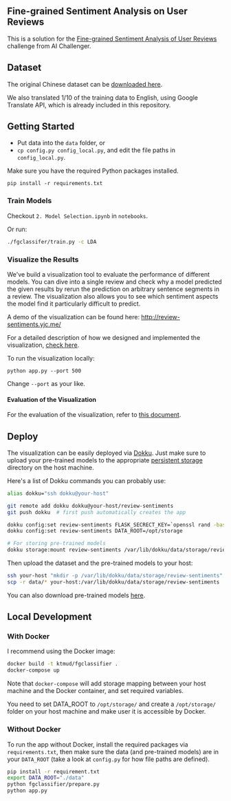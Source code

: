 ## Fine-grained Sentiment Analysis on User Reviews

This is a solution for the [Fine-grained Sentiment Analysis of User Reviews](https://challenger.ai/competition/fsauor2018) challenge
from AI Challenger.

## Dataset

The original Chinese dataset can be [downloaded here](https://drive.google.com/file/d/1YYRWKJmahhVW7ZmzGeEtlKqDl4h-v0wG/view).

We also translated 1/10 of the training data to English, using Google Translate API,
which is already included in this repository.

## Getting Started

- Put data into the `data` folder, or
- `cp config.py config_local.py`, and edit the file paths in `config_local.py`.

Make sure you have the required Python packages installed.

```
pip install -r requirements.txt
```

### Train Models

Checkout `2. Model Selection.ipynb` in `notebooks`.

Or run:

```bash
./fgclassifer/train.py -c LDA
```

### Visualize the Results

We've build a visualization tool to evaluate the performance of different models.
You can dive into a single review and check why a model predicted the given results
by rerun the prediction on arbitrary sentence segments in a review. The visualization
also allows you to see which sentiment aspects the model find it particularly difficult
to predict.

A demo of the visualization can be found here: http://review-sentiments.yjc.me/

For a detailed description of how we designed and implemented the visualization, [check here](https://docs.google.com/document/d/1T6TkbO62Rf3h5-jnMj7DGh_AKYtkmPCvAuUN7Adgvb0/edit).

To run the visualization locally:

```
python app.py --port 500
```

Change `--port` as your like.

#### Evaluation of the Visualization

For the evaluation of the visualization, refer to [this document](https://docs.google.com/document/d/1ONDPSIAXydlr-vt-93-e2tNOBhQXbRYb96ZrBsn2ygE/edit).

## Deploy

The visualization can be easily deployed via [Dokku](https://github.com/dokku/dokku).
Just make sure to upload your pre-trained models to the appropriate
[persistent storage](https://github.com/dokku/dokku/blob/master/docs/advanced-usage/persistent-storage.md)
directory on the host machine.

Here's a list of Dokku commands you can probably use:

```bash
alias dokku="ssh dokku@your-host"

git remote add dokku dokku@your-host/review-sentiments
git push dokku  # first push automatically creates the app

dokku config:set review-sentiments FLASK_SECRECT_KEY=`openssl rand -base64 16`
dokku config:set review-sentiments DATA_ROOT=/opt/storage

# For storing pre-trained models
dokku storage:mount review-sentiments /var/lib/dokku/data/storage/review-sentiments:/opt/storage
```

Then upload the dataset and the pre-trained models to your host:

```bash
ssh your-host "mkdir -p /var/lib/dokku/data/storage/review-sentiments"
scp -r data/* your-host:/var/lib/dokku/data/storage/review-sentiments
```

You can also download pre-trained models [here](http://review-sentiments.yjc.me/files/models/).

## Local Development

### With Docker

I recommend using the Docker image:

```bash
docker build -t ktmud/fgclassifier .
docker-compose up
```

Note that `docker-compose` will add storage mapping between
your host machine and the Docker container, and set required
variables.

You need to set DATA_ROOT to `/opt/storage/` and
create a `/opt/storage/` folder on your
host machine and make user it is accessible by Docker.

### Without Docker

To run the app without Docker, install the required packages
via `requirements.txt`, then make sure the data (and pre-trained models)
are in your `DATA_ROOT` (take a look at `config.py` for how file paths are
defined).

```bash
pip install -r requirement.txt
export DATA_ROOT="./data"
python fgclassifier/prepare.py
python app.py
```
